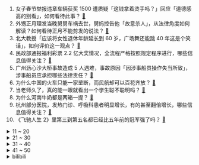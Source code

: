 1. 女子春节举报违章车辆获奖 1500 遭质疑「这钱拿着烫手吗？」回应「道德感高的别看」，如何看待此事？ [:link:](https://www.zhihu.com/question/645316172)
2. 外甥正月理发当晚舅舅车祸去世，舅妈控告他「故意杀人」，从法律角度如何解读？如何看待正月不能剪发的说法？ [:link:](https://www.zhihu.com/question/645335559)
3. 北大教授「应该将女性退休年龄延长到 60 岁，广场舞还能跳 40 年这是个笑话」，如何评价这一观点？ [:link:](https://www.zhihu.com/question/645324338)
4. 民政部通报福利彩票 2.2 亿大奖情况，全流程严格按照规定程序进行，哪些信息值得关注？ [:link:](https://www.zhihu.com/question/645391522)
5. 广州沥心沙大桥事故造成 5 人遇难，事故原因「因涉事船员操作失当所致」，涉事船员应承担哪些法律责任？ [:link:](https://www.zhihu.com/question/645394840)
6. 为什么中国的火车只能一家垄断，而民航却可以百花齐放？ [:link:](https://www.zhihu.com/question/644289490)
7. 当老师久了，真的能一眼就看出一个学生聪不聪明吗？ [:link:](https://www.zhihu.com/question/639222741)
8. 为什么河南牛奶都是两箱一提？ [:link:](https://www.zhihu.com/question/644509872)
9. 杭州部分医院，发热门诊、呼吸科患者明显增长，有的甚至翻倍增长，哪些信息值得关注？ [:link:](https://www.zhihu.com/question/645307851)
10. 《飞驰人生 2》里第三到第五名都已经比五年前的冠军强了吗？ [:link:](https://www.zhihu.com/question/644589302)
<details>
<summary>11 ~ 20</summary>

11. 俄军总参谋长格拉西莫夫现身视察部队，此前曾被传阵亡，哪些信息值得关注？ [:link:](https://www.zhihu.com/question/645315348)
12. 伊朗被曝向俄提供约 400 枚弹道导弹，「可精准打击」，这种武器威力有多大？会对局势产生哪些影响？ [:link:](https://www.zhihu.com/question/645335842)
13. 教育孩子“讲道理”是下策，发脾气是下下策，那么上策是什么？ [:link:](https://www.zhihu.com/question/642809225)
14. 秦可卿不自缢，不也能好好活下去吗？为啥一定要走绝路？ [:link:](https://www.zhihu.com/question/644950821)
15. 如何看待 2024 年 2 月 22 日发布的小米 14 Ultra，有什么亮点与不足？ [:link:](https://www.zhihu.com/question/645394710)
16. 如果地球一直下雪，人类能坚持多久？ [:link:](https://www.zhihu.com/question/642853615)
17. 浙大邵逸夫医院表示，娃哈哈创始人宗庆后在 ICU 抢救，目前情况平稳，哪些信息值得关注？ [:link:](https://www.zhihu.com/question/645390049)
18. 小鹏汽车立Flag，称要再招聘4000人，豪赌智驾，你看好小鹏汽车的未来吗？ [:link:](https://www.zhihu.com/question/645085880)
19. 断崖式的衰老，真的存在吗？ [:link:](https://www.zhihu.com/question/643424475)
20. 2024 LPL 春季赛 EDG 0:2 NIP 开赛七连败未尝一胜，如何评价这场比赛？ [:link:](https://www.zhihu.com/question/645397454)
</details>
<details>
<summary>21 ~ 30</summary>

21. 元宵节快到了，高级的祝福文案有哪些？ [:link:](https://www.zhihu.com/question/645250880)
22. 如何理解一些物理研究者常说的「数学只是工具」？ [:link:](https://www.zhihu.com/question/643364211)
23. 你觉得广州怎么样？ [:link:](https://www.zhihu.com/question/447275398)
24. 古代嫡女的地位是不是被高估了？ [:link:](https://www.zhihu.com/question/640869411)
25. 为什么越奖励孩子越不听话？ [:link:](https://www.zhihu.com/question/644575843)
26. 江苏多地学校因恶劣天气调休 1 天，恶劣天气出行应注意什么？ [:link:](https://www.zhihu.com/question/645427652)
27. 冲牙器到底是鸡肋还是神器？真的对口腔健康有帮助吗？ [:link:](https://www.zhihu.com/question/640074492)
28. 为什么井上将森重宽画得那么厉害却又说名朋不是冠军？ [:link:](https://www.zhihu.com/question/644309494)
29. 为什么年轻人喜欢把旧手机给父母呢? [:link:](https://www.zhihu.com/question/640014851)
30. 如何评价《一人之下》漫画 660（701）话？ [:link:](https://www.zhihu.com/question/645457122)
</details>
<details>
<summary>31 ~ 40</summary>

31. 多家银行密集下调存款利率，下调幅度从 10 个基点至 60 个基点不等，将带来哪些影响？ [:link:](https://www.zhihu.com/question/645355143)
32. 中国在哪些高精尖行业完成了国产超越？ [:link:](https://www.zhihu.com/question/645319135)
33. 每天高强度面对电子屏幕工作的打工人，在家可以做什么来让自己的眼睛也「放个假」？ [:link:](https://www.zhihu.com/question/645027399)
34. 俄乌冲突将满两周年，观点称「世界已进入新冷战时代」，这场冲突或将如何发展？对世界格局产生了哪些影响？ [:link:](https://www.zhihu.com/question/645386684)
35. 日股突破 39000 点创历史新高，券商预测年内或破 40000 点大关，哪些信息值得关注？ [:link:](https://www.zhihu.com/question/645377224)
36. 如何评价Hang重回LNG训练赛，对战TES时有机会首发上场？ [:link:](https://www.zhihu.com/question/645327163)
37. 大学生直播课程品牌「考虫」被曝倒闭，前主讲老师「早已预见的衰亡」，你买过考虫的课吗？如何看待此事？ [:link:](https://www.zhihu.com/question/645328445)
38. 旅行路上哪一瞬间让你感受到「原来已经过去这么久了」？ [:link:](https://www.zhihu.com/question/441491681)
39. 索尼A9为什么会加上一个硕大的网线插口？ [:link:](https://www.zhihu.com/question/59130363)
40. 欧洲经济传统「领头羊」正成为「吊车尾」，德、法下调经济增速预期，哪些原因导致的？将带来什么影响？ [:link:](https://www.zhihu.com/question/645434999)
</details>
<details>
<summary>41 ~ 50</summary>

41. 如何评价丁禹兮 、周奇主演的电视剧《大理寺少卿游》？ [:link:](https://www.zhihu.com/question/644894240)
42. 外媒报道监管部门限制主要机构投资者在开盘、收盘阶段净卖出股票等，证监会回应，哪些信息值得关注？ [:link:](https://www.zhihu.com/question/645427766)
43. stable diffusion 3 发布，有哪些亮点值得关注？ [:link:](https://www.zhihu.com/question/645441220)
44. 最高检、全国总工会联合下发通知，推动根治欠薪、违法安排超时加班等问题，有哪些信息可关注？ [:link:](https://www.zhihu.com/question/645388341)
45. 如何看待华为 2 月 22 日正式发布华为 Pocket 2 旗舰小折叠？ [:link:](https://www.zhihu.com/question/645363686)
46. 有哪些「一眼千年」的旅行地？ [:link:](https://www.zhihu.com/question/642213656)
47. 如何评价华为发布的消费级eKitStor Xtreme M.2 SSD? [:link:](https://www.zhihu.com/question/645051593)
48. 有没有容易坚持的体育运动？ [:link:](https://www.zhihu.com/question/644351204)
49. 如何评价华为Pocket 2 搭载全焦段四摄？它的影像实力如何？ [:link:](https://www.zhihu.com/question/645316735)
50. 有哪些音质特别好的音乐耳机值得购买？ [:link:](https://www.zhihu.com/question/640209460)
</details><details>
<summary>bilibili</summary>

</details>